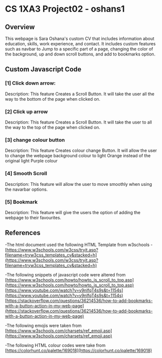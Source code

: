 # CS 1XA3 Project02 - oshans1
## Overview
This webpage is Sara Oshana's custom CV that includes information about education, skills, work experience, and contact. It includes custom features such as navbar to Jump to a specific part of a page, changing the color of the background, up and down scroll buttons, and add to bookmarks option.
## Custom Javascript Code
### [1] Click down arrow:

Description: This feature Creates a Scroll Button. It will take the user all the way to the bottom of the page when clicked on.

### [2] Click up arrow

Description: This feature Creates a Scroll Button. It will take the user to all the way to the top of the page when clicked on.

### [3] change colour button

Description: This feature Creates colour change Button. It will allow the user to change the webpage background colour to light Orange instead of the original light Purple colour

### [4] Smooth Scroll

Description: This feature will allow the user to move smoothly when using the navarbar options.

### [5] Bookmark

Description: This feature will give the users the option of adding the webpage to their favourites.
## References

-The html document used the following HTML Template from w3schools
-[https://www.w3schools.com/w3css/tryit.asp?filename=tryw3css_templates_cv&stacked=h](https://www.w3schools.com/w3css/tryit.asp?filename=tryw3css_templates_cv&stacked=h)

-The following snippets of javascript code were altered from 
 [https://www.w3schools.com/howto/howto_js_scroll_to_top.asp](https://www.w3schools.com/howto/howto_js_scroll_to_top.asp)                                                        
 [https://www.youtube.com/watch?v=y9nlfqT4s9s&t=1154s](https://www.youtube.com/watch?v=y9nlfqT4s9s&t=1154s)
 [https://stackoverflow.com/questions/36214536/how-to-add-bookmarks-with-a-button-action-in-my-web-page](https://stackoverflow.com/questions/36214536/how-to-add-bookmarks-with-a-button-action-in-my-web-page)
 
-The following emojis were taken from     
[https://www.w3schools.com/charsets/ref_emoji.asp](https://www.w3schools.com/charsets/ref_emoji.asp)

-The following HTML colour codes were take from 
[https://colorhunt.co/palette/169018](https://colorhunt.co/palette/169018)


